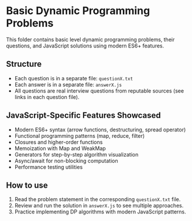 # Basic Dynamic Programming Problems

This folder contains basic level dynamic programming problems, their questions, and JavaScript solutions using modern ES6+ features.

## Structure
- Each question is in a separate file: `questionX.txt`
- Each answer is in a separate file: `answerX.js`
- All questions are real interview questions from reputable sources (see links in each question file).

## JavaScript-Specific Features Showcased
- Modern ES6+ syntax (arrow functions, destructuring, spread operator)
- Functional programming patterns (map, reduce, filter)
- Closures and higher-order functions
- Memoization with Map and WeakMap
- Generators for step-by-step algorithm visualization
- Async/await for non-blocking computation
- Performance testing utilities

## How to use
1. Read the problem statement in the corresponding `questionX.txt` file.
2. Review and run the solution in `answerX.js` to see multiple approaches.
3. Practice implementing DP algorithms with modern JavaScript patterns.

